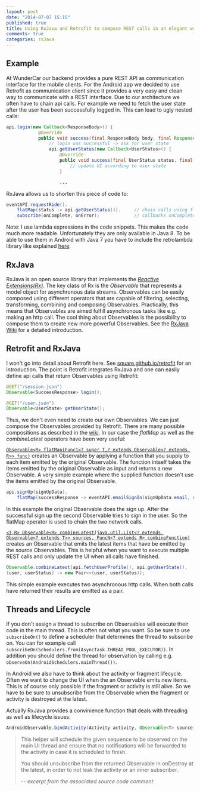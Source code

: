 ```yaml
---
layout: post
date: "2014-07-07 15:15"
published: true
title: Using RxJava and Retrofit to compose REST calls in an elegant way
comments: true
categories: rxJava
---
```


## Example
At WunderCar our backend provides a pure REST API as communication interface for the mobile clients. For the Android app we decided to use Retrofit as communication client since it provides a very easy and clean way to communicate with a REST interface.
Due to our architecture we often have to chain api calls. For example we need to fetch the user state after the user has been successfully logged in. This can lead to ugly nested calls:

```java
api.login(new Callback<ResponseBody>() {
         	@Override
            public void success(final ResponseBody body, final Response response) {
            	// login was successful -> ask for user state
				api.getUserStatus(new Callback<UserStatus>() {
                    @Override
                    public void success(final UserStatus status, final Response response) {
                    	// update UI according to user state
					}

					...
```
RxJava allows us to shorten this piece of code to:
```java
eventAPI.requestRide().
	flatMap(status -> api.getUserStatus()).		// chain calls using flatMap
    subscribe(onComplete, onError);	 			// callbacks onComplete and onError
```
Note: I use lambda expressions in the code snippets. This makes the code much more readable. Unfortunately they are only available in Java 8. To be able to use them in Android with Java 7 you have to include the retrolambda library like explained [here](http://zserge.com/blog/android-lambda.html).

## RxJava
RxJava is an open source library that implements the _[Reactive Extensions(Rx)](https://rx.codeplex.com/)_.
The key class of Rx is the _Observable_ that represents a model object for asynchronous data streams. Observables can be easily composed using different operators that are capable of filtering, selecting, transforming, combining and composing Observables.
Practically, this means that Observables are aimed fulfill asynchronous tasks like e.g. making an http call. The cool thing about Observables is the possibility to compose them to create new more powerful Observables. See the [RxJava Wiki](https://github.com/Netflix/RxJava/wiki) for a detailed introduction.

## Retrofit and RxJava
I won't go into detail about Retrofit here. See [square.github.io/retrofit](http://square.github.io/retrofit/) for an introduction. The point is Retrofit integrates RxJava and one can easily define api calls that return Observables using Retrofit:
```java
@GET("/session.json") 
Observable<SuccessResponse> login();

@GET("/user.json") 
Observable<UserState> getUserState();
```
Thus, we don't even need to create our own Observables. We can just compose the Observables provided by Retrofit. There are many possible compositions as described in the [wiki](https://github.com/Netflix/RxJava/wiki/Observable). In our case the _flatMap_ as well as the _combineLatest_ operators have been very useful:

[`Observable<R> flatMap(Func1<? super T,? extends Observable<? extends R>> func)`](http://netflix.github.io/RxJava/javadoc/rx/Observable.html#flatMap(rx.functions.Func1)) creates an Observable by applying a function that you supply to each item emitted by the original Observable. The function intself takes the items emitted by the original Observable as input and returns a new Observable.
A very simple example where the supplied function doesn't use the items emitted by the original Observable.
```java
api.signUp(signUpData).
	flatMap(successResponse -> eventAPI.emailSignIn(signUpData.email, signUpData.password))
```
In this example the original Observable does the sign up. After the successful sign up the second Observable tries to sign in the user. So the flatMap operator is used to chain the two network calls.

[`<T,R> Observable<R> combineLatest(java.util.List<? extends Observable<? extends T>> sources, FuncN<? extends R> combineFunction)`](http://netflix.github.io/RxJava/javadoc/rx/Observable.html#combineLatest(java.util.List,%20rx.functions.FuncN)) creates an Observable that emits the latest items that have be emitted by the source Observables. This is helpful when you want to execute multiple REST calls and only update the UI when all calls have finished.
```java
Observable.combineLatest(api.fetchUserProfile(), api.getUserState(), 
(user, userStatus) -> new Pair<>(user, userStatus));
```
This simple example executes two asynchronous http calls. When both calls have returned their results are emitted as a pair.

## Threads and Lifecycle
If you don't assign a thread to subscribe on Observables will execute their code in the main thread. This is often not what you want. So be sure to use `subscribeOn()` to define a scheduler that determines the thread to subscribe on. You can for example call `subscribeOn(Schedulers.from(AsyncTask.THREAD_POOL_EXECUTOR))`. In addition you should define the thread for observation by calling e.g.  `observeOn(AndroidSchedulers.mainThread())`.

In Android we also have to think about the activity or fragment lifecycle. Often we want to change the UI when the an Observable emits new items. This is of course only possible if the fragment or activity is still alive. So we have to be sure to unsubscribe from the Observable when the fragment or activity is destroyed at the latest.

Actually RxJava provides a convinience function that deals with threading as well as lifecycle issues:
```java
AndroidObservable.bindActivity(Activity activity, Observable<T> source)
```
> This helper will schedule the given sequence to be observed on the main UI thread and ensure that no notifications will be forwarded to the activity in case it is scheduled to finish.
>
>You should unsubscribe from the returned Observable in onDestroy at the latest, in order to not leak the activity or an inner subscriber.
>
> -- <cite>excerpt from the associated source code comment</cite>













